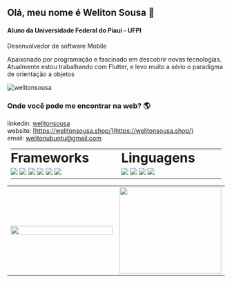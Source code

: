 ## Olá, meu nome é Weliton Sousa 👋

#### Aluno da Universidade Federal do Piauí - UFPI <br>

Desenvolvedor de software Mobile

Apaixonado por programação e fascinado em descobrir novas tecnologias. Atualmente estou trabalhando com Flutter, e levo muito a sério o paradigma de orientação a objetos


<img src="https://komarev.com/ghpvc/?username=welitonsousa&label=Profile%20views&color=0e75b6&style=flat" alt="welitonsousa" />

### Onde você pode me encontrar na web? 🌎

linkedin: [welitonsousa](https://www.linkedin.com/in/weliton-sousa-330a29190/)<br>
website: [https://welitonsousa.shop/](https://welitonsousa.shop/)<br>
email: welitonubuntu@gmail.com<br>

<table border="0" style="border-radius: 10px">
 <tr>
    <td><b style="font-size:30px">Frameworks</b></td>
    <td><b style="font-size:30px">Linguagens</b></td>
 </tr>
 <tr>
    <td width="500px">
     <img src="https://img.shields.io/badge/-Flutter-blue"><img/>
     <img src="https://img.shields.io/badge/-React%20Native-green"><img/>
     <img src="https://img.shields.io/badge/-React-yellowgreen"><img/>
     <img src="https://img.shields.io/badge/-VueJS-gree"><img/>
     <img src="https://img.shields.io/badge/-NestJS-red"><img/>
     <img src="https://img.shields.io/badge/-NodeJS-gree"><img/>
   </td>
    <td width="500px">
      <img src="https://img.shields.io/badge/-Dart-blue"><img/>
      <img src="https://img.shields.io/badge/-JavaScript-yellow"><img/>
      <img src="https://img.shields.io/badge/-Python-green"><img/>
      <img src="https://img.shields.io/badge/-C-red"><img/>
    </td>
 </tr>
</table>

<table border="0">
 <tr>
    <td width="500px">
      <img width="100%" align="center" src="https://github-readme-stats.vercel.app/api/top-langs/?username=welitonsousa&hide=html&layout=compact" />
   </td>
    <td width="500px">
      <img width="100%" align="center" height="200px" src="https://github.com/welitonsousa/welitonsousa/blob/last-layout/src/assets/dev.png?raw=true" />
    </td>
 </tr>
</table>
